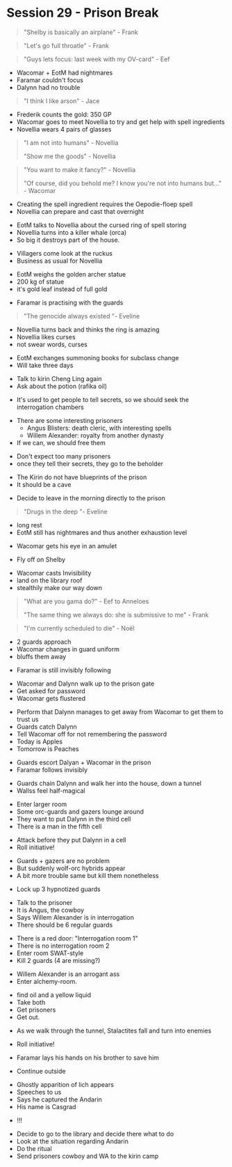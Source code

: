 # Session 29 - Prison Break

> "Shelby is basically an airplane" - Frank

> "Let's go full throatle" - Frank

> "Guys lets focus: last week with my OV-card" - Eef

- Wacomar + EotM had nightmares
- Faramar couldn't focus
- Dalynn had no trouble

> "I think I like arson" - Jace

- Frederik counts the gold: 350 GP
- Wacomar goes to meet Novellia to try and get help with spell ingredients
- Novellia wears 4 pairs of glasses

> "I am not into humans" - Novellia
>
> "Show me the goods" - Novellia

> "You want to make it fancy?" - Novellia
>
> "Of course, did you behold me? I know you're not into humans but..." - Wacomar

- Creating the spell ingredient requires the Oepodie-floep spell
- Novellia can prepare and cast that overnight

+ EotM talks to Novellia about the cursed ring of spell storing
+ Novellia turns into a killer whale (orca)
+ So big it destroys part of the house.

- Villagers come look at the ruckus
- Business as usual for Novellia

+ EotM weighs the golden archer statue
+ 200 kg of statue
+ it's gold leaf instead of full gold

- Faramar is practising with the guards

> "The genocide always existed "- Eveline

- Novellia turns back and thinks the ring is amazing
- Novellia likes curses
- not swear words, curses

+ EotM exchanges summoning books for subclass change
+ Will take three days

- Talk to kirin Cheng Ling again
- Ask about the potion (rafika oil)

+ It's used to get people to tell secrets, so we should seek the interrogation chambers

- There are some interesting prisoners
    - Angus Blisters: death cleric, with interesting spells
    - Willem Alexander: royalty from another dynasty
- If we can, we should free them

+ Don't expect too many prisoners
+ once they tell their secrets, they go to the beholder

- The Kirin do not have blueprints of the prison
- It should be a cave

+ Decide to leave in the morning directly to the prison

> "Drugs in the deep "- Eveline

- long rest
- EotM still has nightmares and thus another exhaustion level

+ Wacomar gets his eye in an amulet

- Fly off on Shelby

+ Wacomar casts Invisibility
+ land on the library roof
+ stealthily make our way down

> "What are you gama do?" - Eef to Anneloes
>
> "The same thing we always do: she is submissive to me" - Frank

> "I'm currently scheduled to die" - Noël

- 2 guards approach
- Wacomar changes in guard uniform
- bluffs them away

+ Faramar is still invisibly following

- Wacomar and Dalynn walk up to the prison gate
- Get asked for password
- Wacomar gets flustered

+ Perform that Dalynn manages to get away from Wacomar to get them to trust us
+ Guards catch Dalynn
+ Tell Wacomar off for not remembering the password
+ Today is Apples
+ Tomorrow is Peaches

- Guards escort Dalyan + Wacomar in the prison
- Faramar follows invisibly

+ Guards chain Dalynn and walk her into the house, down a tunnel
+ Wallss feel half-magical

- Enter larger room
- Some orc-guards and gazers lounge around
- They want to put Dalynn in the third cell
- There is a man in the fifth cell

+ Attack before they put Dalynn in a cell
+ Roll initiative!

- Guards + gazers are no problem
- But suddenly wolf-orc hybrids appear
- A bit more trouble same but kill them nonetheless

+ Lock up 3 hypnotized guards

- Talk to the prisoner
- It is Angus, the cowboy
- Says Willem Alexander is in interrogation
- There should be 6 regular guards

+ There is a red door: "Interrogation room 1"
+ There is no interrogation room 2
+ Enter room SWAT-style
+ Kill 2 guards (4 are missing?)

- Willem Alexander is an arrogant ass
- Enter alchemy-room.

+ find oil and a yellow liquid
+ Take both
+ Get prisoners
+ Get out.

- As we walk through the tunnel, Stalactites fall and turn into enemies

+ Roll initiative!

- Faramar lays his hands on his brother to save him

+ Continue outside

- Ghostly apparition of lich appears
- Speeches to us
- Says he captured the Andarin
- His name is Casgrad

+ !!!

- Decide to go to the library and decide there what to do
- Look at the situation regarding Andarin
- Do the ritual
- Send prisoners cowboy and WA to the kirin camp
